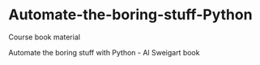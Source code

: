 # Automate-the-boring-stuff-Python
Course book material

Automate the boring stuff with Python - Al Sweigart book
